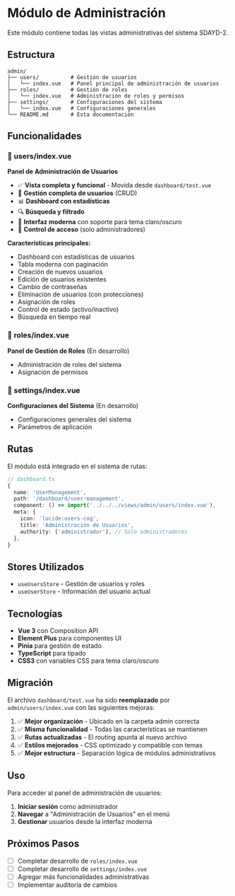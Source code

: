 # Módulo de Administración

Este módulo contiene todas las vistas administrativas del sistema SDAYD-2.

## Estructura

```
admin/
├── users/          # Gestión de usuarios
│   └── index.vue   # Panel principal de administración de usuarios
├── roles/          # Gestión de roles
│   └── index.vue   # Administración de roles y permisos
├── settings/       # Configuraciones del sistema
│   └── index.vue   # Configuraciones generales
└── README.md       # Esta documentación
```

## Funcionalidades

### 📁 users/index.vue
**Panel de Administración de Usuarios**

- ✅ **Vista completa y funcional** - Movida desde `dashboard/test.vue`
- 👥 **Gestión completa de usuarios** (CRUD)
- 📊 **Dashboard con estadísticas**
- 🔍 **Búsqueda y filtrado**
- 🎨 **Interfaz moderna** con soporte para tema claro/oscuro
- 🔐 **Control de acceso** (solo administradores)

**Características principales:**
- Dashboard con estadísticas de usuarios
- Tabla moderna con paginación
- Creación de nuevos usuarios
- Edición de usuarios existentes
- Cambio de contraseñas
- Eliminación de usuarios (con protecciones)
- Asignación de roles
- Control de estado (activo/inactivo)
- Búsqueda en tiempo real

### 📁 roles/index.vue
**Panel de Gestión de Roles** (En desarrollo)
- Administración de roles del sistema
- Asignación de permisos

### 📁 settings/index.vue
**Configuraciones del Sistema** (En desarrollo)
- Configuraciones generales del sistema
- Parámetros de aplicación

## Rutas

El módulo está integrado en el sistema de rutas:

```typescript
// dashboard.ts
{
  name: 'UserManagement',
  path: '/dashboard/user-management',
  component: () => import('../../../views/admin/users/index.vue'),
  meta: {
    icon: 'lucide:users-cog',
    title: 'Administración de Usuarios',
    authority: ['administrador'], // Solo administradores
  },
}
```

## Stores Utilizados

- `useUsersStore` - Gestión de usuarios y roles
- `useUserStore` - Información del usuario actual

## Tecnologías

- **Vue 3** con Composition API
- **Element Plus** para componentes UI
- **Pinia** para gestión de estado
- **TypeScript** para tipado
- **CSS3** con variables CSS para tema claro/oscuro

## Migración

El archivo `dashboard/test.vue` ha sido **reemplazado** por `admin/users/index.vue` con las siguientes mejoras:

1. ✅ **Mejor organización** - Ubicado en la carpeta admin correcta
2. ✅ **Misma funcionalidad** - Todas las características se mantienen
3. ✅ **Rutas actualizadas** - El routing apunta al nuevo archivo
4. ✅ **Estilos mejorados** - CSS optimizado y compatible con temas
5. ✅ **Mejor estructura** - Separación lógica de módulos administrativos

## Uso

Para acceder al panel de administración de usuarios:

1. **Iniciar sesión** como administrador
2. **Navegar** a "Administración de Usuarios" en el menú
3. **Gestionar** usuarios desde la interfaz moderna

## Próximos Pasos

- [ ] Completar desarrollo de `roles/index.vue`
- [ ] Completar desarrollo de `settings/index.vue`
- [ ] Agregar más funcionalidades administrativas
- [ ] Implementar auditoría de cambios
